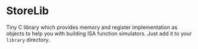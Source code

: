 # StoreLib


Tiny C library which provides memory and register implementation as objects to help you with building ISA function simulators.
Just add it to your `library` directory.
